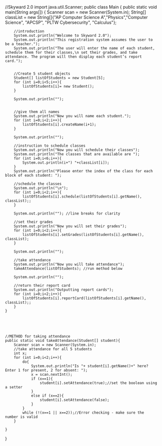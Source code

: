 //Skyward 2.0
import java.util.Scanner;
public class Main {
    public static void main(String args[]) {
        Scanner scan = new Scanner(System.in);
        String[] classList = new String[]{"AP Computer Science A","Physics","Computer Science", "APCSP", "PLTW Cybersecurity", "Calculus"};
        
        //introduction
        System.out.println("Welcome to Skyward 2.0");
        System.out.println("This registration system assumes the user to be a teacher.");
        System.out.println("The user will enter the name of each student, schedule them for their classes,\n set their grades, and take attendance. The program will then display each student’s report card.");
        
        
        //Create 5 student objects
        Student[] listOfStudents = new Student[5]; 
        for (int i=0;i<5;i++){
            listOfStudents[i]= new Student();
        }
        
        System.out.println("");
        
        
        //give them all names
        System.out.println("Now you will name each student.");
        for (int i=0;i<2;i++){
            listOfStudents[i].createName(i+1);
        }
        
        System.out.println("");
        
        //instruction to schedule classes
        System.out.println("Now you will schedule their classes");
        System.out.println("The classes that are available are ");
        for (int i=0;i<6;i++){
            System.out.println(i+") "+classList[i]);
        }
        System.out.println("Please enter the index of the class for each block of each student: ");
        
        //schedule the classes
        System.out.println("\n");
        for (int i=0;i<2;i++){
            listOfStudents[i].schedule(listOfStudents[i].getName(), classList);;
        }
        
        System.out.println(""); //line breaks for clarity
        
        //set their grades
        System.out.println("Now you will set their grades");
        for (int i=0;i<2;i++){
            listOfStudents[i].setGrades(listOfStudents[i].getName(), classList);
        }
        
        System.out.println("");
        
        //take attendance
        System.out.println("Now you will take attendance");
        takeAttendance(listOfStudents); //run method below
        
        System.out.println("");
        
        //return their report card
        System.out.println("Outputting report cards");
        for (int i=0;i<2;i++){
            listOfStudents[i].reportCard(listOfStudents[i].getName(), classList);;
        }
    }
    
    
    
    
    
    //METHOD for taking attendance
    public static void takeAttendance(Student[] student){
        Scanner scan = new Scanner(System.in);
        //take attendance for all 5 students
        int x;
        for (int i=0;i<2;i++){
            do{
                System.out.println("Is "+ student[i].getName()+" here? Enter 1 for present, 2 for absent: ");
                x = scan.nextInt();
                if (x==1){
                    student[i].setAttendance(true);//set the boolean using a setter
                }
                else if (x==2){
                    student[i].setAttendance(false);
                }
            }
            while (!(x==1 || x==2));//Error checking - make sure the number is valid
        }
        
    }
    
    
    
}
